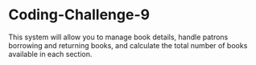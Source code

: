 # Coding-Challenge-9
This system will allow you to manage book details, handle patrons borrowing and returning books, and calculate the total number of books available in each section.

